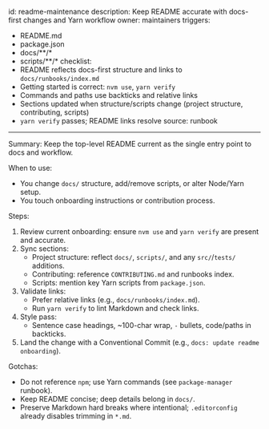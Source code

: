 id: readme-maintenance
description: Keep README accurate with docs-first changes and Yarn workflow
owner: maintainers
triggers:
  - README.md
  - package.json
  - docs/**/*
  - scripts/**/*
checklist:
  - README reflects docs-first structure and links to `docs/runbooks/index.md`
  - Getting started is correct: `nvm use`, `yarn verify`
  - Commands and paths use backticks and relative links
  - Sections updated when structure/scripts change (project structure, contributing, scripts)
  - `yarn verify` passes; README links resolve
source: runbook
---
Summary: Keep the top-level README current as the single entry point to docs and workflow.

When to use:
- You change `docs/` structure, add/remove scripts, or alter Node/Yarn setup.
- You touch onboarding instructions or contribution process.

Steps:
1) Review current onboarding: ensure `nvm use` and `yarn verify` are present and accurate.
2) Sync sections:
   - Project structure: reflect `docs/`, `scripts/`, and any `src/`/`tests/` additions.
   - Contributing: reference `CONTRIBUTING.md` and runbooks index.
   - Scripts: mention key Yarn scripts from `package.json`.
3) Validate links:
   - Prefer relative links (e.g., `docs/runbooks/index.md`).
   - Run `yarn verify` to lint Markdown and check links.
4) Style pass:
   - Sentence case headings, ~100-char wrap, `-` bullets, code/paths in backticks.
5) Land the change with a Conventional Commit (e.g., `docs: update readme onboarding`).

Gotchas:
- Do not reference `npm`; use Yarn commands (see `package-manager` runbook).
- Keep README concise; deep details belong in `docs/`.
- Preserve Markdown hard breaks where intentional; `.editorconfig` already disables trimming in `*.md`.

